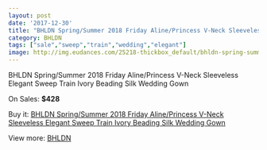 ```yaml
---
layout: post
date: '2017-12-30'
title: "BHLDN Spring/Summer 2018 Friday Aline/Princess V-Neck Sleeveless Elegant Sweep Train Ivory Beading Silk Wedding Gown"
category: BHLDN
tags: ["sale","sweep","train","wedding","elegant"]
image: http://img.eudances.com/25218-thickbox_default/bhldn-spring-summer-2018-friday-aline-princess-v-neck-sleeveless-elegant-sweep-train-ivory-beading-silk-wedding-gown.jpg
---
```

BHLDN Spring/Summer 2018 Friday Aline/Princess V-Neck Sleeveless Elegant Sweep Train Ivory Beading Silk Wedding Gown

On Sales: **$428**
<a href="https://www.eudances.com/en/bhldn/8349-bhldn-spring-summer-2018-friday-aline-princess-v-neck-sleeveless-elegant-sweep-train-ivory-beading-silk-wedding-gown.html"><amp-img layout="responsive" width="600" height="600" src="//img.eudances.com/25218-thickbox_default/bhldn-spring-summer-2018-friday-aline-princess-v-neck-sleeveless-elegant-sweep-train-ivory-beading-silk-wedding-gown.jpg" alt="BHLDN Spring/Summer 2018 Friday Aline/Princess V-Neck Sleeveless Elegant Sweep Train Ivory Beading Silk Wedding Gown 0" /></a>
<a href="https://www.eudances.com/en/bhldn/8349-bhldn-spring-summer-2018-friday-aline-princess-v-neck-sleeveless-elegant-sweep-train-ivory-beading-silk-wedding-gown.html"><amp-img layout="responsive" width="600" height="600" src="//img.eudances.com/25225-thickbox_default/bhldn-spring-summer-2018-friday-aline-princess-v-neck-sleeveless-elegant-sweep-train-ivory-beading-silk-wedding-gown.jpg" alt="BHLDN Spring/Summer 2018 Friday Aline/Princess V-Neck Sleeveless Elegant Sweep Train Ivory Beading Silk Wedding Gown 1" /></a>
<a href="https://www.eudances.com/en/bhldn/8349-bhldn-spring-summer-2018-friday-aline-princess-v-neck-sleeveless-elegant-sweep-train-ivory-beading-silk-wedding-gown.html"><amp-img layout="responsive" width="600" height="600" src="//img.eudances.com/25224-thickbox_default/bhldn-spring-summer-2018-friday-aline-princess-v-neck-sleeveless-elegant-sweep-train-ivory-beading-silk-wedding-gown.jpg" alt="BHLDN Spring/Summer 2018 Friday Aline/Princess V-Neck Sleeveless Elegant Sweep Train Ivory Beading Silk Wedding Gown 2" /></a>
<a href="https://www.eudances.com/en/bhldn/8349-bhldn-spring-summer-2018-friday-aline-princess-v-neck-sleeveless-elegant-sweep-train-ivory-beading-silk-wedding-gown.html"><amp-img layout="responsive" width="600" height="600" src="//img.eudances.com/25223-thickbox_default/bhldn-spring-summer-2018-friday-aline-princess-v-neck-sleeveless-elegant-sweep-train-ivory-beading-silk-wedding-gown.jpg" alt="BHLDN Spring/Summer 2018 Friday Aline/Princess V-Neck Sleeveless Elegant Sweep Train Ivory Beading Silk Wedding Gown 3" /></a>
<a href="https://www.eudances.com/en/bhldn/8349-bhldn-spring-summer-2018-friday-aline-princess-v-neck-sleeveless-elegant-sweep-train-ivory-beading-silk-wedding-gown.html"><amp-img layout="responsive" width="600" height="600" src="//img.eudances.com/25222-thickbox_default/bhldn-spring-summer-2018-friday-aline-princess-v-neck-sleeveless-elegant-sweep-train-ivory-beading-silk-wedding-gown.jpg" alt="BHLDN Spring/Summer 2018 Friday Aline/Princess V-Neck Sleeveless Elegant Sweep Train Ivory Beading Silk Wedding Gown 4" /></a>
<a href="https://www.eudances.com/en/bhldn/8349-bhldn-spring-summer-2018-friday-aline-princess-v-neck-sleeveless-elegant-sweep-train-ivory-beading-silk-wedding-gown.html"><amp-img layout="responsive" width="600" height="600" src="//img.eudances.com/25221-thickbox_default/bhldn-spring-summer-2018-friday-aline-princess-v-neck-sleeveless-elegant-sweep-train-ivory-beading-silk-wedding-gown.jpg" alt="BHLDN Spring/Summer 2018 Friday Aline/Princess V-Neck Sleeveless Elegant Sweep Train Ivory Beading Silk Wedding Gown 5" /></a>
<a href="https://www.eudances.com/en/bhldn/8349-bhldn-spring-summer-2018-friday-aline-princess-v-neck-sleeveless-elegant-sweep-train-ivory-beading-silk-wedding-gown.html"><amp-img layout="responsive" width="600" height="600" src="//img.eudances.com/25220-thickbox_default/bhldn-spring-summer-2018-friday-aline-princess-v-neck-sleeveless-elegant-sweep-train-ivory-beading-silk-wedding-gown.jpg" alt="BHLDN Spring/Summer 2018 Friday Aline/Princess V-Neck Sleeveless Elegant Sweep Train Ivory Beading Silk Wedding Gown 6" /></a>
<a href="https://www.eudances.com/en/bhldn/8349-bhldn-spring-summer-2018-friday-aline-princess-v-neck-sleeveless-elegant-sweep-train-ivory-beading-silk-wedding-gown.html"><amp-img layout="responsive" width="600" height="600" src="//img.eudances.com/25219-thickbox_default/bhldn-spring-summer-2018-friday-aline-princess-v-neck-sleeveless-elegant-sweep-train-ivory-beading-silk-wedding-gown.jpg" alt="BHLDN Spring/Summer 2018 Friday Aline/Princess V-Neck Sleeveless Elegant Sweep Train Ivory Beading Silk Wedding Gown 7" /></a>

Buy it: [BHLDN Spring/Summer 2018 Friday Aline/Princess V-Neck Sleeveless Elegant Sweep Train Ivory Beading Silk Wedding Gown](https://www.eudances.com/en/bhldn/8349-bhldn-spring-summer-2018-friday-aline-princess-v-neck-sleeveless-elegant-sweep-train-ivory-beading-silk-wedding-gown.html "BHLDN Spring/Summer 2018 Friday Aline/Princess V-Neck Sleeveless Elegant Sweep Train Ivory Beading Silk Wedding Gown")

View more: [BHLDN](https://www.eudances.com/en/124-bhldn "BHLDN")